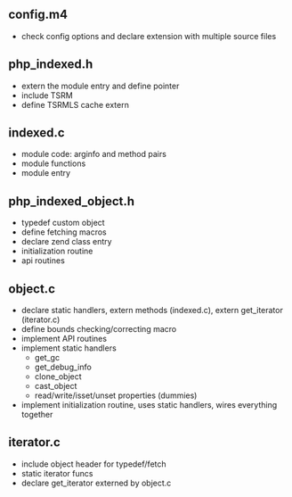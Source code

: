 config.m4
---------

 - check config options and declare extension with multiple source files

php_indexed.h
-------------

 - extern the module entry and define pointer
 - include TSRM
 - define TSRMLS cache extern

indexed.c
---------

 - module code: arginfo and method pairs
 - module functions
 - module entry

php_indexed_object.h
--------------------

 - typedef custom object
 - define fetching macros
 - declare zend class entry
 - initialization routine
 - api routines

object.c
--------

 - declare static handlers, extern methods (indexed.c), extern get_iterator (iterator.c)
 - define bounds checking/correcting macro
 - implement API routines
 - implement static handlers
   - get_gc
   - get_debug_info
   - clone_object
   - cast_object
   - read/write/isset/unset properties (dummies)
 - implement initialization routine, uses static handlers, wires everything together

iterator.c
----------

 - include object header for typedef/fetch
 - static iterator funcs
 - declare get_iterator externed by object.c
